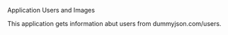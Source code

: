 Application Users and Images

This application gets information abut users from dummyjson.com/users.
